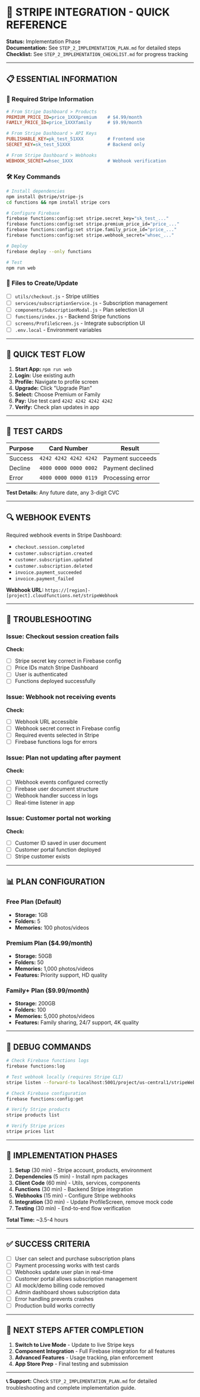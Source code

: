 # 🚀 STRIPE INTEGRATION - QUICK REFERENCE

**Status:** Implementation Phase  
**Documentation:** See `STEP_2_IMPLEMENTATION_PLAN.md` for detailed steps  
**Checklist:** See `STEP_2_IMPLEMENTATION_CHECKLIST.md` for progress tracking  

---

## 📋 ESSENTIAL INFORMATION

### 🔑 Required Stripe Information
```ini
# From Stripe Dashboard > Products
PREMIUM_PRICE_ID=price_1XXXpremium    # $4.99/month
FAMILY_PRICE_ID=price_1XXXfamily      # $9.99/month

# From Stripe Dashboard > API Keys  
PUBLISHABLE_KEY=pk_test_51XXX         # Frontend use
SECRET_KEY=sk_test_51XXX              # Backend only

# From Stripe Dashboard > Webhooks
WEBHOOK_SECRET=whsec_1XXX             # Webhook verification
```

### 🛠️ Key Commands
```bash
# Install dependencies
npm install @stripe/stripe-js
cd functions && npm install stripe cors

# Configure Firebase
firebase functions:config:set stripe.secret_key="sk_test_..."
firebase functions:config:set stripe.premium_price_id="price_..."
firebase functions:config:set stripe.family_price_id="price_..."
firebase functions:config:set stripe.webhook_secret="whsec_..."

# Deploy
firebase deploy --only functions

# Test
npm run web
```

### 📁 Files to Create/Update
- [ ] `utils/checkout.js` - Stripe utilities
- [ ] `services/subscriptionService.js` - Subscription management
- [ ] `components/SubscriptionModal.js` - Plan selection UI
- [ ] `functions/index.js` - Backend Stripe functions
- [ ] `screens/ProfileScreen.js` - Integrate subscription UI
- [ ] `.env.local` - Environment variables

---

## 🔄 QUICK TEST FLOW

1. **Start App:** `npm run web`
2. **Login:** Use existing auth
3. **Profile:** Navigate to profile screen
4. **Upgrade:** Click "Upgrade Plan"
5. **Select:** Choose Premium or Family
6. **Pay:** Use test card `4242 4242 4242 4242`
7. **Verify:** Check plan updates in app

---

## 🧪 TEST CARDS

| Purpose | Card Number | Result |
|---------|-------------|---------|
| Success | `4242 4242 4242 4242` | Payment succeeds |
| Decline | `4000 0000 0000 0002` | Payment declined |
| Error | `4000 0000 0000 0119` | Processing error |

**Test Details:** Any future date, any 3-digit CVC

---

## 🔍 WEBHOOK EVENTS

Required webhook events in Stripe Dashboard:
- `checkout.session.completed`
- `customer.subscription.created` 
- `customer.subscription.updated`
- `customer.subscription.deleted`
- `invoice.payment_succeeded`
- `invoice.payment_failed`

**Webhook URL:** `https://[region]-[project].cloudfunctions.net/stripeWebhook`

---

## 🚨 TROUBLESHOOTING

### Issue: Checkout session creation fails
**Check:**
- [ ] Stripe secret key correct in Firebase config
- [ ] Price IDs match Stripe Dashboard
- [ ] User is authenticated
- [ ] Functions deployed successfully

### Issue: Webhook not receiving events
**Check:**
- [ ] Webhook URL accessible
- [ ] Webhook secret correct in Firebase config
- [ ] Required events selected in Stripe
- [ ] Firebase functions logs for errors

### Issue: Plan not updating after payment
**Check:**
- [ ] Webhook events configured correctly
- [ ] Firebase user document structure
- [ ] Webhook handler success in logs
- [ ] Real-time listener in app

### Issue: Customer portal not working
**Check:**
- [ ] Customer ID saved in user document
- [ ] Customer portal function deployed
- [ ] Stripe customer exists

---

## 📊 PLAN CONFIGURATION

### Free Plan (Default)
- **Storage:** 1GB
- **Folders:** 5
- **Memories:** 100 photos/videos

### Premium Plan ($4.99/month)
- **Storage:** 50GB  
- **Folders:** 50
- **Memories:** 1,000 photos/videos
- **Features:** Priority support, HD quality

### Family+ Plan ($9.99/month)
- **Storage:** 200GB
- **Folders:** 100
- **Memories:** 5,000 photos/videos  
- **Features:** Family sharing, 24/7 support, 4K quality

---

## 🔧 DEBUG COMMANDS

```bash
# Check Firebase functions logs
firebase functions:log

# Test webhook locally (requires Stripe CLI)
stripe listen --forward-to localhost:5001/project/us-central1/stripeWebhook

# Check Firebase configuration
firebase functions:config:get

# Verify Stripe products
stripe products list

# Verify Stripe prices  
stripe prices list
```

---

## 📱 IMPLEMENTATION PHASES

1. **Setup** (30 min) - Stripe account, products, environment
2. **Dependencies** (5 min) - Install npm packages
3. **Client Code** (60 min) - Utils, services, components
4. **Functions** (30 min) - Backend Stripe integration
5. **Webhooks** (15 min) - Configure Stripe webhooks
6. **Integration** (30 min) - Update ProfileScreen, remove mock code
7. **Testing** (30 min) - End-to-end flow verification

**Total Time:** ~3.5-4 hours

---

## ✅ SUCCESS CRITERIA

- [ ] User can select and purchase subscription plans
- [ ] Payment processing works with test cards
- [ ] Webhooks update user plan in real-time
- [ ] Customer portal allows subscription management
- [ ] All mock/demo billing code removed
- [ ] Admin dashboard shows subscription data
- [ ] Error handling prevents crashes
- [ ] Production build works correctly

---

## 🎯 NEXT STEPS AFTER COMPLETION

1. **Switch to Live Mode** - Update to live Stripe keys
2. **Component Integration** - Full Firebase integration for all features  
3. **Advanced Features** - Usage tracking, plan enforcement
4. **App Store Prep** - Final testing and submission

---

**📞 Support:** Check `STEP_2_IMPLEMENTATION_PLAN.md` for detailed troubleshooting and complete implementation guide.
